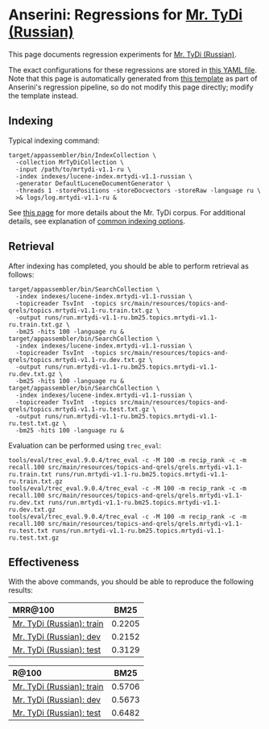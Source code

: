 # Anserini: Regressions for [Mr. TyDi (Russian)](https://github.com/castorini/mr.tydi)

This page documents regression experiments for [Mr. TyDi (Russian)](https://github.com/castorini/mr.tydi).

The exact configurations for these regressions are stored in [this YAML file](../src/main/resources/regression/mrtydi-v1.1-ru.yaml).
Note that this page is automatically generated from [this template](../src/main/resources/docgen/templates/mrtydi-v1.1-ru.template) as part of Anserini's regression pipeline, so do not modify this page directly; modify the template instead.

## Indexing

Typical indexing command:

```
target/appassembler/bin/IndexCollection \
  -collection MrTyDiCollection \
  -input /path/to/mrtydi-v1.1-ru \
  -index indexes/lucene-index.mrtydi-v1.1-russian \
  -generator DefaultLuceneDocumentGenerator \
  -threads 1 -storePositions -storeDocvectors -storeRaw -language ru \
  >& logs/log.mrtydi-v1.1-ru &
```

See [this page](https://github.com/castorini/mr.tydi) for more details about the Mr. TyDi corpus.
For additional details, see explanation of [common indexing options](common-indexing-options.md).

## Retrieval

After indexing has completed, you should be able to perform retrieval as follows:

```
target/appassembler/bin/SearchCollection \
  -index indexes/lucene-index.mrtydi-v1.1-russian \
  -topicreader TsvInt  -topics src/main/resources/topics-and-qrels/topics.mrtydi-v1.1-ru.train.txt.gz \
  -output runs/run.mrtydi-v1.1-ru.bm25.topics.mrtydi-v1.1-ru.train.txt.gz \
  -bm25 -hits 100 -language ru &
target/appassembler/bin/SearchCollection \
  -index indexes/lucene-index.mrtydi-v1.1-russian \
  -topicreader TsvInt  -topics src/main/resources/topics-and-qrels/topics.mrtydi-v1.1-ru.dev.txt.gz \
  -output runs/run.mrtydi-v1.1-ru.bm25.topics.mrtydi-v1.1-ru.dev.txt.gz \
  -bm25 -hits 100 -language ru &
target/appassembler/bin/SearchCollection \
  -index indexes/lucene-index.mrtydi-v1.1-russian \
  -topicreader TsvInt  -topics src/main/resources/topics-and-qrels/topics.mrtydi-v1.1-ru.test.txt.gz \
  -output runs/run.mrtydi-v1.1-ru.bm25.topics.mrtydi-v1.1-ru.test.txt.gz \
  -bm25 -hits 100 -language ru &
```

Evaluation can be performed using `trec_eval`:

```
tools/eval/trec_eval.9.0.4/trec_eval -c -M 100 -m recip_rank -c -m recall.100 src/main/resources/topics-and-qrels/qrels.mrtydi-v1.1-ru.train.txt runs/run.mrtydi-v1.1-ru.bm25.topics.mrtydi-v1.1-ru.train.txt.gz
tools/eval/trec_eval.9.0.4/trec_eval -c -M 100 -m recip_rank -c -m recall.100 src/main/resources/topics-and-qrels/qrels.mrtydi-v1.1-ru.dev.txt runs/run.mrtydi-v1.1-ru.bm25.topics.mrtydi-v1.1-ru.dev.txt.gz
tools/eval/trec_eval.9.0.4/trec_eval -c -M 100 -m recip_rank -c -m recall.100 src/main/resources/topics-and-qrels/qrels.mrtydi-v1.1-ru.test.txt runs/run.mrtydi-v1.1-ru.bm25.topics.mrtydi-v1.1-ru.test.txt.gz
```

## Effectiveness

With the above commands, you should be able to reproduce the following results:

MRR@100                                 | BM25      |
:---------------------------------------|-----------|
[Mr. TyDi (Russian): train](https://github.com/castorini/mr.tydi)| 0.2205    |
[Mr. TyDi (Russian): dev](https://github.com/castorini/mr.tydi)| 0.2152    |
[Mr. TyDi (Russian): test](https://github.com/castorini/mr.tydi)| 0.3129    |


R@100                                   | BM25      |
:---------------------------------------|-----------|
[Mr. TyDi (Russian): train](https://github.com/castorini/mr.tydi)| 0.5706    |
[Mr. TyDi (Russian): dev](https://github.com/castorini/mr.tydi)| 0.5673    |
[Mr. TyDi (Russian): test](https://github.com/castorini/mr.tydi)| 0.6482    |
